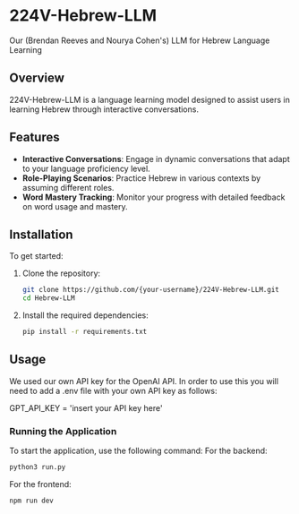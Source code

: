 # 224V-Hebrew-LLM

Our (Brendan Reeves and Nourya Cohen's) LLM for Hebrew Language Learning

## Overview

224V-Hebrew-LLM is a language learning model designed to assist users in learning Hebrew through interactive conversations. 

## Features

- **Interactive Conversations**: Engage in dynamic conversations that adapt to your language proficiency level.
- **Role-Playing Scenarios**: Practice Hebrew in various contexts by assuming different roles.
- **Word Mastery Tracking**: Monitor your progress with detailed feedback on word usage and mastery.


## Installation

To get started:

1. Clone the repository:
   ```bash
   git clone https://github.com/{your-username}/224V-Hebrew-LLM.git
   cd Hebrew-LLM
   ```

2. Install the required dependencies:
   ```bash
   pip install -r requirements.txt
   ```

## Usage

We used our own API key for the OpenAI API. In order to use this you will need to add a .env file with your own API key as follows:

GPT_API_KEY = 'insert your API key here'

### Running the Application

To start the application, use the following command:
For the backend:
```bash
python3 run.py 
```

For the frontend:

```bash
npm run dev
```